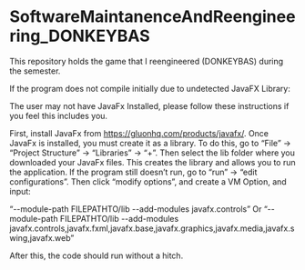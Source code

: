 # SoftwareMaintanenceAndReengineering_DONKEYBAS
This repository holds the game that I reengineered (DONKEYBAS) during the semester.

If the program does not compile initially due to undetected JavaFX Library:

The user may not have JavaFx Installed, please follow these instructions if you feel this includes you.

First, install JavaFx from https://gluonhq.com/products/javafx/. Once JavaFx is installed, you must create it as a library. To do this, go to “File” -> “Project Structure” -> “Libraries” -> “+”. Then select the lib folder where you downloaded your JavaFx files. This creates the library and allows you to run the application.  If the program still doesn’t run, go to “run” -> “edit configurations”. Then click “modify options”, and create a VM Option, and input:

   “--module-path FILEPATHTO/lib --add-modules javafx.controls”
Or 
   “--module-path FILEPATHTO/lib --add-modules javafx.controls,javafx.fxml,javafx.base,javafx.graphics,javafx.media,javafx.swing,javafx.web”
   
   After this, the code should run without a hitch.
